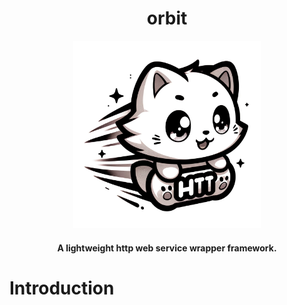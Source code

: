 <div align="center">
	<h1>orbit</h1>
	<img src="assets/logo.png" alt="logo" width="300px">
	<h4>A lightweight http web service wrapper framework.</h4>
</div>

# Introduction

